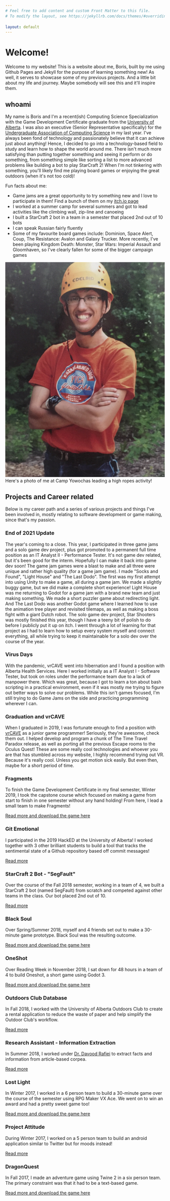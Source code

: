 ```yaml
---
# Feel free to add content and custom Front Matter to this file.
# To modify the layout, see https://jekyllrb.com/docs/themes/#overriding-theme-defaults

layout: default 
---
```

# Welcome!
Welcome to my website! This is a website about me, Boris, built by me using Github Pages and Jekyll for the purpose of learning something new! As well, it serves to showcase some of my previous projects. And a little bit about my life and journey. Maybe somebody will see this and it'll inspire them.

## whoami
My name is Boris and I'm a recent(ish) Computing Science Specialization with the Game Development Certificate graduate from the [University of Alberta](https://www.ualberta.ca/). I was also an executive (Senior Representative specifically) for the [Undergraduate Association of Computing Science](http://ugweb.cs.ualberta.ca/~uacs/) in my last year. I've always been fond of technology and passionately believe that it can achieve just about anything! Hence, I decided to go into a technology-based field to study and learn how to shape the world around me. There isn't much more satisfying than putting together something and seeing it perform or do something, from something simple like sorting a list to more advanced problems like building a bot to play StarCraft 2! When I'm not tinkering with something, you'll likely find me playing board games or enjoying the great outdoors (when it's not too cold)!

Fun facts about me:
* Game jams are a great opportunity to try something new and I love to participate in them! Find a bunch of them on my [itch.io page](https://struckdown.itch.io/)
* I worked at a summer camp for several summers and got to lead activities like the climbing wall, zip-line and canoeing
* I built a StarCraft 2 bot in a team in a semester that placed 2nd out of 10 bots
* I can speak Russian fairly fluently
* Some of my favourite board games include: Dominion, Space Alert, Coup, The Resistance: Avalon and Galaxy Trucker. More recently, I've been playing Kingdom Death: Monster, Star Wars: Imperial Assault and Gloomhaven, so I've clearly fallen for some of the bigger campaign games

![Photo of me](/assets/BorisFleysher.jpeg)
Here's a photo of me at Camp Yowochas leading a high ropes activity!


## Projects and Career related
Below is my career path and a series of various projects and things I've been involved in, mostly relating to software development or game making, since that's my passion.


### End of 2021 Update
The year's coming to a close. This year, I participated in three game jams and a solo game dev project, plus got promoted to a permanent full time position as an IT Analyst II - Performance Tester. It's not game dev related, but it's been good for the interm. Hopefully I can make it back into game dev soon! The game jam games were a blast to make and all three were unique and rather high quality (for a game jam game). I made "Socks and Found", "Light House" and "The Last Dodo". The first was my first attempt into using Unity to make a game, all during a game jam. We made a slightly buggy game, but we did make a complete short experience! Light House was me returning to Godot for a game jam with a brand new team and just making something. We made a short puzzler game about redirecting light. And The Last Dodo was another Godot game where I learned how to use the animation tree player and revisited tilemaps, as well as making a boss fight with a giant Dutch robot. The solo game dev project, Star Shooters was mostly finished this year, though I have a teeny bit of polish to do before I publicly put it up on itch. I went through a lot of learning for that project as I had to learn how to setup every system myself and connect everything, all while trying to keep it maintainable for a solo dev over the course of the year.

### Virus Days
With the pandemic, vrCAVE went into hibernation and I found a position with Alberta Health Services. Here I worked initially as a IT Analyst I - Software Tester, but took on roles under the performance team due to a lack of manpower there. Which was great, because I got to learn a ton about bash scripting in a practical environment, even if it was mostly me trying to figure out better ways to solve our problems. While this isn't games focused, I'm still trying to do Game Jams on the side and practicing programming wherever I can.

### Graduation and vrCAVE
When I graduated in 2019, I was fortunate enough to find a position with [vrCAVE](vrcave.ca) as a junior game programmer! Seriously, they're awesome, check them out. I helped develop and program a chunk of The Time Travel Paradox release, as well as porting all the previous Escape rooms to the Oculus Quest! These are some really cool technologies and whoever you are that has stumbled across my website, I highly recommend trying out VR. Because it's really cool. Unless you get motion sick easily. But even then, maybe for a short period of time. 

### Fragments
To finish the Game Development Certificate in my final semester, Winter 2019, I took the capstone course which focused on making a game from start to finish in one semester without any hand holding! From here, I lead a small team to make Fragments! 

[Read more and download the game here](Fragments)

### Git Emotional
I participated in the 2019 HackED at the University of Alberta! I worked together with 3 other brilliant students to build a tool that tracks the sentimental state of a Github repository based off commit messages!

[Read more](GitEmotional)

### StarCraft 2 Bot - "SegFault"
Over the course of the Fall 2018 semester, working in a team of 4, we built a StarCraft 2 bot (named SegFault) from scratch and competed against other teams in the class. Our bot placed 2nd out of 10.

[Read more](StarCraft2)

### Black Soul
Over Spring/Summer 2018, myself and 4 friends set out to make a 30-minute game prototype. Black Soul was the resulting outcome.

[Read more and download the game here](BlackSoul)

### OneShot
Over Reading Week in November 2018, I sat down for 48 hours in a team of 4 to build Oneshot, a short game using Godot 3.

[Read more and download the game here](OneShot)

### Outdoors Club Database
In Fall 2018, I worked with the University of Alberta Outdoors Club to create a rental application to reduce the waste of paper and help simplify the Outdoor Club's workflow.

[Read more](OutdoorsClub)

### Research Assistant - Information Extraction
In Summer 2018, I worked under [Dr. Davood Rafiei](https://webdocs.cs.ualberta.ca/~drafiei/) to extract facts and information from article-based corpea.

[Read more](InformationExtraction)

### Lost Light
In Winter 2017, I worked in a 6 person team to build a 30-minute game over the course of the semester using RPG Maker VX Ace. We went on to win an award and had a pretty sweet game too!

[Read more and download the game here](LostLight)

### Project Attitude
During Winter 2017, I worked on a 5 person team to build an android application similar to Twitter but for moods instead!

[Read more](ProjectAttitude)

### DragonQuest
In Fall 2017, I made an adventure game using Twine 2 in a six person team. The primary constraint was that it had to be a text-based game.

[Read more and download the game here](DragonQuest)
